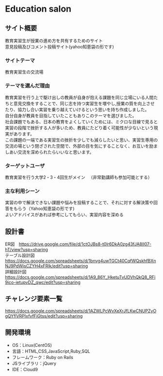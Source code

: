 # Education salon

## サイト概要
教育実習生が授業の進め方を共有するためのサイト  
意見投稿及びコメント投稿サイト(yahoo知恵袋の形です)

### サイトテーマ
教育実習生の交流場  

### テーマを選んだ理由
教育実習を行う上で駆け出しの教員が自身が抱える課題を同じ立場にいる人間たちと意見交換をすることで、同じ志を持つ実習生を増やし,授業の質を向上させたり、協力し合い実習を乗り越えていけるという思いを持ち作成しました。  
自分自身が教員を目指していたこともありこのテーマを選びました。  
社会課題でもある、日本の教育をよくしていくためには、ミクロな目線で見ると実習の段階で挫折する人が多いため、教員にたどり着く可能性が少ないという現実があります。  
この課題の一端である実習生の挫折を少しでも減らしたいと思い、実習生専用の交流の場という閉ざされた空間で、外部の目を気にすることなく、お互いを励ましあい交流を深められたらいいなと思います。

### ターゲットユーザ
教育実習を行う大学2・3・4回生がメイン
　（非常勤講師も参加可能とする）

### 主な利用シーン
実習の中で解決できない課題や悩みを投稿することで、それに対する解決策や回答をもらう（Yahoo知恵袋の形です)  
よいアドバイスがあれば参考にしてもらい、実習内容を深める　　

## 設計書
ER図　https://drive.google.com/file/d/1ctOJBs8-t0lr6DkA0zg43fJA8II07-hT/view?usp=sharing  
テーブル設計図　https://docs.google.com/spreadsheets/d/1bnvg4uwTGCt40CqfWQskhfBXnNJ9PdWisCZYH4xFRlk/edit?usp=sharing  
詳細設計図　https://docs.google.com/spreadsheets/d/1A9_86Y_HketuTvUDVhQkQ8_RFi9ico-ietupvDZ_qwc/edit?usp=sharing

## チャレンジ要素一覧
https://docs.google.com/spreadsheets/d/1AZWLPcWvXeXrJfLKwCNUPZyOgQYflVRPIxfvfFiGtss/edit?usp=sharing

## 開発環境
- OS：Linux(CentOS)
- 言語：HTML,CSS,JavaScript,Ruby,SQL
- フレームワーク：Ruby on Rails
- JSライブラリ：jQuery
- IDE：Cloud9

